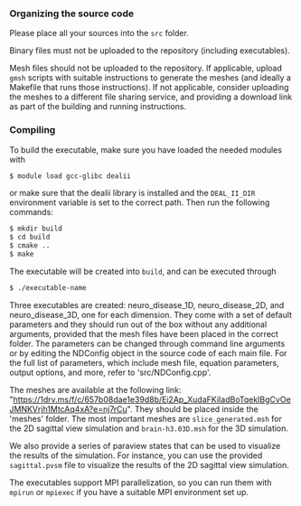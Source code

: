 ### Organizing the source code
Please place all your sources into the `src` folder.

Binary files must not be uploaded to the repository (including executables).

Mesh files should not be uploaded to the repository. If applicable, upload `gmsh` scripts with suitable instructions to generate the meshes (and ideally a Makefile that runs those instructions). If not applicable, consider uploading the meshes to a different file sharing service, and providing a download link as part of the building and running instructions.

### Compiling
To build the executable, make sure you have loaded the needed modules with
```bash
$ module load gcc-glibc dealii
```
or make sure that the dealii library is installed and the `DEAL_II_DIR` environment variable is set to the correct path.
Then run the following commands:
```bash
$ mkdir build
$ cd build
$ cmake ..
$ make
```
The executable will be created into `build`, and can be executed through
```bash
$ ./executable-name
```

Three executables are created: neuro_disease_1D, neuro_disease_2D, and neuro_disease_3D, one for each dimension.
They come with a set of default parameters and they should run out of the box without any additional arguments, provided that the mesh files have been placed in the correct folder.
The parameters can be changed through command line arguments or by editing the NDConfig object in the source code of each main file. For the full list of parameters, which include mesh file, equation parameters, output options, and more, refer to 'src/NDConfig.cpp'.

The meshes are available at the following link: "https://1drv.ms/f/c/657b08dae1e39d8b/Ei2Ap_XudaFKiIadBoTqekIBgCvOeJMNKVrjh1MtcAq4xA?e=nj7rCu".
They should be placed inside the 'meshes' folder.
The most important meshes are `slice_generated.msh` for the 2D sagittal view simulation and `brain-h3.03D.msh` for the 3D simulation.

We also provide a series of paraview states that can be used to visualize the results of the simulation. For instance, you can use the provided `sagittal.pvsm` file to visualize the results of the 2D sagittal view simulation. 

The executables support MPI parallelization, so you can run them with `mpirun` or `mpiexec` if you have a suitable MPI environment set up.